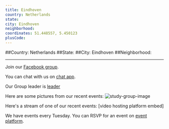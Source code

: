 ```yaml
---
title: Eindhoven
country: Netherlands
state: 
city: Eindhoven
neighborhood: 
coordinates: 51.448557, 5.450123
plusCode:
---
```


##Country: Netherlands
##State: 
##City: Eindhoven
##Neighborhood: 
*****
Join our [Facebook group](https://www.facebook.com/groups/free.code.camp.lightcity).

You can chat with us on [chat app]().

Our Group leader is [leader]()

Here are some pictures from our recent events:
![study-group-image]()

Here's a stream of one of our recent events:
[video hosting platform embed]

We have events every Tuesday. You can RSVP for an event on [event platform]().
